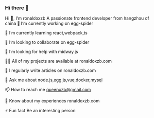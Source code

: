 ### Hi there 👋
Hi 👋, I'm ronaldoxzb
A passionate frontend developer from hangzhou of china
🔭 I’m currently working on egg-spider

🌱 I’m currently learning react,webpack,ts

👯 I’m looking to collaborate on egg-spider

🤝 I’m looking for help with midway.js

👨‍💻 All of my projects are available at ronaldoxzb.com

📝 I regularly write articles on ronaldoxzb.com

💬 Ask me about node.js,egg.js,vue,docker,mysql

📫 How to reach me queenxzb@gmail.com

📄 Know about my experiences ronaldoxzb.com

⚡ Fun fact Be an interesting person


